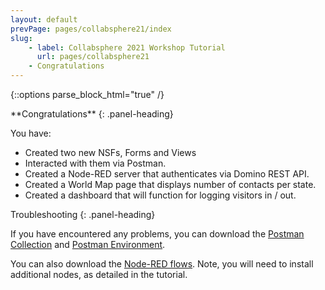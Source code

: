 ```yaml
---
layout: default
prevPage: pages/collabsphere21/index
slug:
    - label: Collabsphere 2021 Workshop Tutorial
      url: pages/collabsphere21
    - Congratulations
---
```


{::options parse_block_html="true" /}

<div class="panel panel-success">
**Congratulations**
{: .panel-heading}
<div class="panel-body">

You have:
- Created two new NSFs, Forms and Views
- Interacted with them via Postman.
- Created a Node-RED server that authenticates via Domino REST API.
- Created a World Map page that displays number of contacts per state.
- Created a dashboard that will function for logging visitors in / out.
</div>
</div>

<div class="panel panel-warning">
Troubleshooting
{: .panel-heading}
<div class="panel-body">

If you have encountered any problems, you can download the <a href="../collabsphere21/downloads/collabsphere.postman_collection.json" target="_new">Postman Collection</a> and <a href="../collabsphere21/downloads/collabsphere.postman_environment.json" target="_new">Postman Environment</a>.

You can also download the <a href="../collabsphere21/downloads/flows.json" target="_new">Node-RED flows</a>. Note, you will need to install additional nodes, as detailed in the tutorial.
</div>
</div>